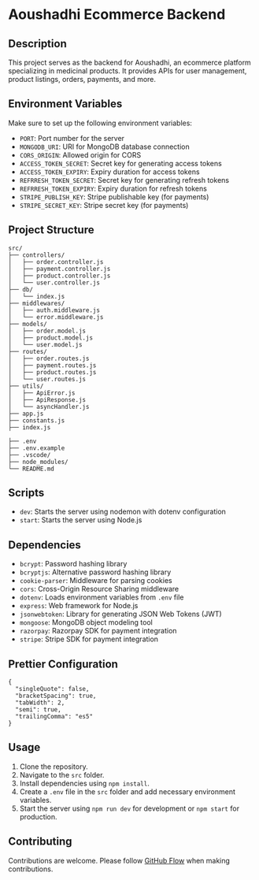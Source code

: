 ﻿

# Aoushadhi Ecommerce Backend

## Description
This project serves as the backend for Aoushadhi, an ecommerce platform specializing in medicinal products. It provides APIs for user management, product listings, orders, payments, and more.

## Environment Variables
Make sure to set up the following environment variables:

- `PORT`: Port number for the server
- `MONGODB_URI`: URI for MongoDB database connection
- `CORS_ORIGIN`: Allowed origin for CORS
- `ACCESS_TOKEN_SECRET`: Secret key for generating access tokens
- `ACCESS_TOKEN_EXPIRY`: Expiry duration for access tokens
- `REFRRESH_TOKEN_SECRET`: Secret key for generating refresh tokens
- `REFRRESH_TOKEN_EXPIRY`: Expiry duration for refresh tokens
- `STRIPE_PUBLISH_KEY`: Stripe publishable key (for payments)
- `STRIPE_SECRET_KEY`: Stripe secret key (for payments)

## Project Structure
```
src/
├── controllers/
│   ├── order.controller.js
│   ├── payment.controller.js
│   ├── product.controller.js
│   └── user.controller.js
├── db/
│   └── index.js
├── middlewares/
│   ├── auth.middleware.js
│   └── error.middleware.js
├── models/
│   ├── order.model.js
│   ├── product.model.js
│   └── user.model.js
├── routes/
│   ├── order.routes.js
│   ├── payment.routes.js
│   ├── product.routes.js
│   └── user.routes.js
├── utils/
│   ├── ApiError.js
│   ├── ApiResponse.js
│   └── asyncHandler.js
├── app.js
├── constants.js
├── index.js

├── .env
├── .env.example
├── .vscode/
├── node_modules/
└── README.md
```

## Scripts
- `dev`: Starts the server using nodemon with dotenv configuration
- `start`: Starts the server using Node.js

## Dependencies
- `bcrypt`: Password hashing library
- `bcryptjs`: Alternative password hashing library
- `cookie-parser`: Middleware for parsing cookies
- `cors`: Cross-Origin Resource Sharing middleware
- `dotenv`: Loads environment variables from `.env` file
- `express`: Web framework for Node.js
- `jsonwebtoken`: Library for generating JSON Web Tokens (JWT)
- `mongoose`: MongoDB object modeling tool
- `razorpay`: Razorpay SDK for payment integration
- `stripe`: Stripe SDK for payment integration

## Prettier Configuration
```
{
  "singleQuote": false,
  "bracketSpacing": true,
  "tabWidth": 2,
  "semi": true,
  "trailingComma": "es5"
}
```

## Usage
1. Clone the repository.
2. Navigate to the `src` folder.
3. Install dependencies using `npm install`.
4. Create a `.env` file in the `src` folder and add necessary environment variables.
5. Start the server using `npm run dev` for development or `npm start` for production.

## Contributing
Contributions are welcome. Please follow [GitHub Flow](https://guides.github.com/introduction/flow/) when making contributions.
